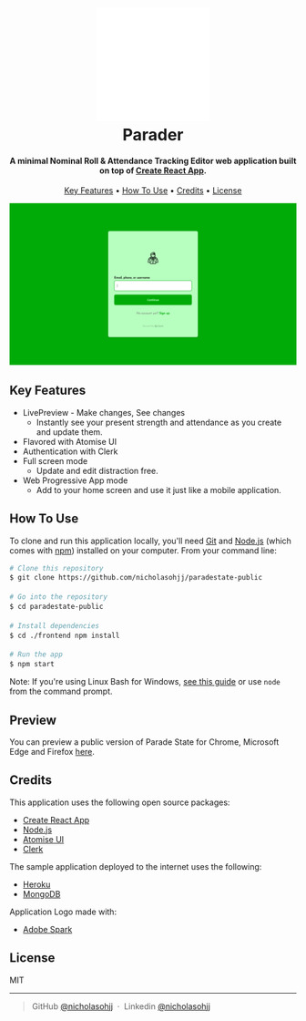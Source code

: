 
<h1 align="center">
  <br>
  <a href="https://paradestate-public.herokuapp.com/"><img src=images/logotransparent1.png alt="Markdownify" width="200"></a>
  <br>
    Parader
  <br>
</h1>

<h4 align="center">A minimal Nominal Roll & Attendance Tracking Editor web application built on top of <a href="https://create-react-app.dev/" target="_blank">Create React App</a>.</h4>

<p align="center">
  <a href="#key-features">Key Features</a> •
  <a href="#how-to-use">How To Use</a> •
  <a href="#credits">Credits</a> •
  <a href="#license">License</a>
</p>

![screenshot](images/homescreen.png)

## Key Features

* LivePreview - Make changes, See changes
  - Instantly see your present strength and attendance as you create and update them.
* Flavored with Atomise UI
* Authentication with Clerk
* Full screen mode
  - Update and edit distraction free.
* Web Progressive App mode
  - Add to your home screen and use it just like a mobile application.

## How To Use

To clone and run this application locally, you'll need [Git](https://git-scm.com) and [Node.js](https://nodejs.org/en/download/) (which comes with [npm](http://npmjs.com)) installed on your computer. From your command line:

```bash
# Clone this repository
$ git clone https://github.com/nicholasohjj/paradestate-public

# Go into the repository
$ cd paradestate-public

# Install dependencies
$ cd ./frontend npm install

# Run the app
$ npm start 
```

Note: If you're using Linux Bash for Windows, [see this guide](https://www.howtogeek.com/261575/how-to-run-graphical-linux-desktop-applications-from-windows-10s-bash-shell/) or use `node` from the command prompt.


## Preview

You can preview a public version of Parade State for Chrome, Microsoft Edge and Firefox [here](https://paradestate-public.herokuapp.com/).

## Credits

This application uses the following open source packages:

- [Create React App](https://create-react-app.dev/)
- [Node.js](https://nodejs.org/)
- [Atomise UI](https://atomizecode.com/)
- [Clerk](https://clerk.dev/)


The sample application deployed to the internet uses the following:

- [Heroku](https://www.heroku.com/)
- [MongoDB](https://www.mongodb.com/)

Application Logo made with:

- [Adobe Spark](https://spark.adobe.com/sp/)

## License

MIT

---

> GitHub [@nicholasohjj](https://github.com/nicholasohjj) &nbsp;&middot;&nbsp;
> Linkedin [@nicholasohjj](https://www.linkedin.com/in/nicholasohjj)

